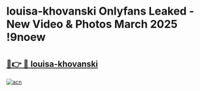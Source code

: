 # louisa-khovanski Onlyfans Leaked - New Video & Photos March 2025 !9noew

# <h2><a href="https://j4u8g7.iuczelnia.edu.pl?title=louisa-khovanski&ref=9noew">🔗👉 🔴 louisa-khovanski</a></h2>

[![acn](https://github.com/user-attachments/assets/0f9c940e-d8b0-45ae-aac7-cd30a18b3e1c)](https://j4u8g7.iuczelnia.edu.pl?title=louisa-khovanski&ref=9noew)

